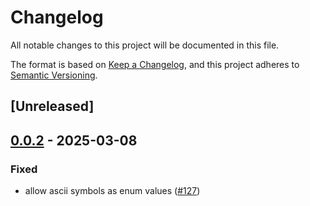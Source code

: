 # Changelog

All notable changes to this project will be documented in this file.

The format is based on [Keep a Changelog](https://keepachangelog.com/en/1.0.0/),
and this project adheres to [Semantic Versioning](https://semver.org/spec/v2.0.0.html).

## [Unreleased]

## [0.0.2](https://github.com/x7c1/gesha/compare/gesha-rust-types-v0.0.1...gesha-rust-types-v0.0.2) - 2025-03-08

### Fixed

- allow ascii symbols as enum values ([#127](https://github.com/x7c1/gesha/pull/127))
